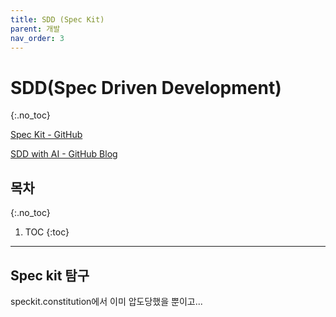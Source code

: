 ```yaml
---
title: SDD (Spec Kit)
parent: 개발
nav_order: 3
---
```


# SDD(Spec Driven Development)
{:.no_toc}

[Spec Kit - GitHub](https://github.com/github/spec-kit)

[SDD with AI - GitHub Blog](https://github.blog/ai-and-ml/generative-ai/spec-driven-development-with-ai-get-started-with-a-new-open-source-toolkit/)

## 목차
{:.no_toc}

1. TOC
{:toc}

--- 

## Spec kit 탐구

speckit.constitution에서 이미 압도당했을 뿐이고...